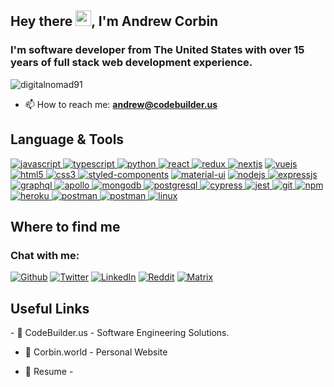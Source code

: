 <h2>Hey there <img src="https://raw.githubusercontent.com/MartinHeinz/MartinHeinz/master/wave.gif" width="25px">, I'm Andrew Corbin</h2>
<h3>I'm software developer from The United States with over 15 years of full stack web development experience.</h3>

<p align="left"> <img src="https://komarev.com/ghpvc/?username=digitalnomad91&label=Profile%20views&color=0e75b6&style=flat" alt="digitalnomad91" /> </p>

- 📫 How to reach me: **andrew@codebuilder.us**

<h2>Language & Tools</h2>

<p align="left">
	<a href="https://developer.mozilla.org/en-US/docs/Web/JavaScript" target="_blank"> 
	<img src="https://img.shields.io/badge/JavaScript-F7DF1E?style=for-the-badge&logo=javascript&logoColor=black" alt="javascript" /> </a> 
	 <a href="https://www.typescriptlang.org/" target="_blank"> <img src="https://img.shields.io/badge/TypeScript-007ACC?style=for-the-badge&logo=typescript&logoColor=white" alt="typescript" /> </a> 
	<a href="https://www.python.org" target="_blank"> <img src="https://img.shields.io/badge/Python-14354C?style=for-the-badge&logo=python&logoColor=white" alt="python" /> </a>
	<a href="https://reactjs.org/" target="_blank"> <img src="https://img.shields.io/badge/React-20232A?style=for-the-badge&logo=react&logoColor=61DAFB" alt="react" /> </a>
	<a href="https://redux.js.org" target="_blank"> <img src="https://img.shields.io/badge/Redux-593D88?style=for-the-badge&logo=redux&logoColor=white" alt="redux" /> </a>
	<a href="https://nextjs.org/" target="_blank"> <img src="https://img.shields.io/badge/next.js-000000?style=for-the-badge&logo=next.js&logoColor=white" alt="nextjs" /></a>
	<a href="https://vuejs.org/" target="_blank"> <img src="https://img.shields.io/badge/Vue.js-35495E?style=for-the-badge&logo=vue.js&logoColor=4FC08D" alt="vuejs" /> </a> 
	<a href="https://www.w3.org/html/" target="_blank"> <img src="https://img.shields.io/badge/HTML5-E34F26?style=for-the-badge&logo=html5&logoColor=white" alt="html5" /> </a>
	<a href="https://www.w3schools.com/css/" target="_blank"> <img src="https://img.shields.io/badge/CSS3-1572B6?style=for-the-badge&logo=css3&logoColor=white" alt="css3" /> </a>
	<a href="https://www.styled-components.com" target="_blank"> <img src="https://img.shields.io/badge/styled--components-DB7093?style=for-the-badge&logo=styled-components&logoColor=white" alt="styled-components" /></a>
	<a href="https://material-ui.org/" target="_blank"> <img src="https://img.shields.io/badge/Material--UI-0081CB?style=for-the-badge&logo=material-ui&logoColor=white" alt="material-ui" /></a>
	<a href="https://nodejs.org" target="_blank"> <img src="https://img.shields.io/badge/Node.js-43853D?style=for-the-badge&logo=node.js&logoColor=white" alt="nodejs" /> </a>
	<a href="https://www.expressjs.com" target="_blank"> <img src="https://img.shields.io/badge/Express.js-000000?style=for-the-badge&logo=express&logoColor=white" alt="expressjs" /> </a>
	<a href="https://graphql.org" target="_blank"> <img src="https://img.shields.io/badge/graphql-e535ab?style=for-the-badge&logo=graphql&logoColor=white" alt="graphql" /> </a>
	<a href="https://www.apollographql.com" target="_blank"> <img src="https://img.shields.io/badge/apollo-162A45?style=for-the-badge&logo=apollo%20graphql&logoColor=white" alt="apollo" /> </a>
	<a href="https://www.mongodb.com/" target="_blank"> <img src="https://img.shields.io/badge/MongoDB-4EA94B?style=for-the-badge&logo=mongodb&logoColor=white" alt="mongodb" /> </a>
	<a href="https://www.postgresql.org" target="_blank"> <img src="https://img.shields.io/badge/PostgreSQL-316192?style=for-the-badge&logo=postgresql&logoColor=white" alt="postgresql" /> </a>
	<a href="https://www.cypress.io" target="_blank"> <img src="https://img.shields.io/badge/cypress-000000?style=for-the-badge&logo=cypress&logoColor=white" alt="cypress" /> </a>
	<a href="https://jestjs.io" target="_blank"> <img src="https://img.shields.io/badge/jest-92414E?style=for-the-badge&logo=jest&logoColor=white" alt="jest" /> </a>
	<a href="https://git-scm.com/" target="_blank"> <img src="https://img.shields.io/badge/Git-F05032?style=for-the-badge&logo=git&logoColor=white" alt="git" /> </a>
	<a href="https://npmjs.com/" target="_blank"> <img src="https://img.shields.io/badge/npm-CB3837?style=for-the-badge&logo=npm&logoColor=white" alt="npm" /> </a>
	<a href="https://heroku.com" target="_blank"> <img src="https://img.shields.io/badge/Heroku-430098?style=for-the-badge&logo=heroku&logoColor=white" alt="heroku" /> </a>
	<a href="https://postman.com" target="_blank"> <img src="https://img.shields.io/badge/postman-E95723?style=for-the-badge&logo=postman&logoColor=white" alt="postman" /> </a>
	<a href="https://code.visualstudio.com" target="_blank"> <img src="https://img.shields.io/badge/VS_Code-0078D4?style=for-the-badge&logo=visual%20studio%20code&logoColor=white" alt="postman" /> </a>
	<a href="https://www.linux.org/" target="_blank"> <img src="https://img.shields.io/badge/linux-E79A00?style=for-the-badge&logo=linux&logoColor=black" alt="linux" /> </a>
</p>


<h2>Where to find me</h2>

<h3>Chat with me:</h3>
<p><a href="https://github.com/digitalnomad91" target="_blank"><img alt="Github" src="https://img.shields.io/badge/GitHub-%2312100E.svg?&style=for-the-badge&logo=Github&logoColor=white" /></a> <a href="https://twitter.com/digitalnomad91" target="_blank"><img alt="Twitter" src="https://img.shields.io/badge/twitter-%231DA1F2.svg?&style=for-the-badge&logo=twitter&logoColor=white" /></a> <a href="https://www.linkedin.com/in/digitalnomad91" target="_blank"><img alt="LinkedIn" src="https://img.shields.io/badge/linkedin-%230077B5.svg?&style=for-the-badge&logo=linkedin&logoColor=white" /></a> <a href="https://www.reddit.com/u/fullstackdev91" target="_blank"><img alt="Reddit" src="https://img.shields.io/badge/Reddit-FF4500?style=for-the-badge&logo=reddit&logoColor=white" /></a>
 <a href="https://matrix.to/#/!YxVMEyWBEGKnhnuQxA:subtlefu.ge?via=subtlefu.ge&via=matrix.org" target="_blank"><img alt="Matrix" src="https://img.shields.io/matrix/root:subtlefu.ge?label=Matrix&logo=matrix&style=for-the-badge" /></a>
</p>


 
<h2>Useful Links</h2>
- 🌱 CodeBuilder.us - Software Engineering Solutions.

- 🌊 Corbin.world - Personal Website

- 💬 Resume - 
